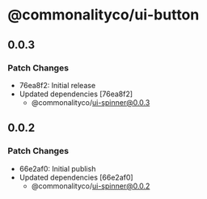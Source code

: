 # @commonalityco/ui-button

## 0.0.3

### Patch Changes

- 76ea8f2: Initial release
- Updated dependencies [76ea8f2]
  - @commonalityco/ui-spinner@0.0.3

## 0.0.2

### Patch Changes

- 66e2af0: Initial publish
- Updated dependencies [66e2af0]
  - @commonalityco/ui-spinner@0.0.2
